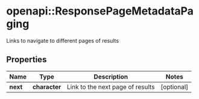 # openapi::ResponsePageMetadataPaging

Links to navigate to different pages of results

## Properties
Name | Type | Description | Notes
------------ | ------------- | ------------- | -------------
**next** | **character** | Link to the next page of results | [optional] 


